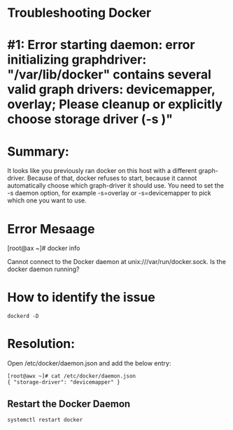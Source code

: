 # Troubleshooting Docker

# #1: Error starting daemon: error initializing graphdriver: \"/var/lib/docker\" contains several valid graph drivers: devicemapper, overlay; Please cleanup or explicitly choose storage driver (-s <DRIVER>)"

# Summary: 

It looks like you previously ran docker on this host with a different graph-driver. 
Because of that, docker refuses to start, because it cannot automatically choose which graph-driver it should use. 
You need to set the -s daemon option, for example -s=overlay or -s=devicemapper to pick which one you want to use.

# Error Mesaage

[root@ax ~]# docker info

Cannot connect to the Docker daemon at unix:///var/run/docker.sock. Is the docker daemon running? 

# How to identify the issue

```
dockerd -D
```

# Resolution:

Open /etc/docker/daemon.json and add the below entry:

```
[root@awx ~]# cat /etc/docker/daemon.json
{ "storage-driver": "devicemapper" }
```

## Restart the Docker Daemon

```
systemctl restart docker
```



